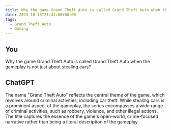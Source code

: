 ```yaml
---
title: Why the game Grand Theft Auto is called Grand Theft Auto when the gameplay is not just about stealing cars?
date: 2023-10-13T21:41:00+08:00
tags:
  - Grand Theft Auto
  - Gaming
---
```

## You
Why the game Grand Theft Auto is called Grand Theft Auto when the gameplay is not just about stealing cars?

## ChatGPT
The name "Grand Theft Auto" reflects the central theme of the game, which revolves around criminal activities, including car theft. While stealing cars is a prominent aspect of the gameplay, the series encompasses a wide range of criminal activities, such as robbery, violence, and other illegal actions. The title captures the essence of the game's open-world, crime-focused narrative rather than being a literal description of the gameplay.